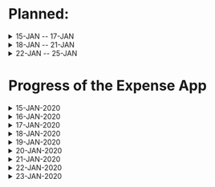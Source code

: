 # Planned:

<details>
 <summary>15-JAN -- 17-JAN</summary>
 <p>DB and Server side</p>
</details>
<details>
 <summary>18-JAN -- 21-JAN</summary>
 <p>Client side</p>
</details>
<details>
 <summary>22-JAN -- 25-JAN</summary>
 <p>Integration</p>
</details>

# Progress of the Expense App

<details>
 <summary>15-JAN-2020</summary>
 <li>Done intial server setup</li>
 <li>Created mongoDB model for transaction</li>
</details>

<details>
 <summary>16-JAN-2020</summary>
 <p>Added Navbar</p>
</details>

<details>
 <summary>17-JAN-2020</summary>
 <p>Added Transactions Cards</p>
</details>

<details>
 <summary>18-JAN-2020</summary>
 <p>Integrated Redux</p>
 <p>Updated Transactions component for get all transactions through redux</p>
</details>

<details>
 <summary>19-JAN-2020</summary>
 <p>Added Transaction Modal to add new transaction details</p>
 <p>Added add and delete reducers for transactions</p>
 <p>Created new route for authentication</p>
 <p>Created middleware for auth</p>
</details>

<details>
 <summary>20-JAN-2020</summary>
 <p>Coming soon...</p>
</details>

<details>
 <summary>21-JAN-2020</summary>
 <p>Coming soon...</p>
</details>

<details>
 <summary>22-JAN-2020</summary>
 <p>Coming soon...</p>
</details>

<details>
 <summary>23-JAN-2020</summary>
 <p>Coming soon...</p>
</details>
